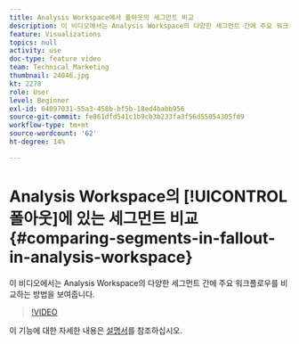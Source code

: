 ```yaml
---
title: Analysis Workspace에서 폴아웃의 세그먼트 비교
description: 이 비디오에서는 Analysis Workspace의 다양한 세그먼트 간에 주요 워크플로우를 비교하는 방법을 보여줍니다.
feature: Visualizations
topics: null
activity: use
doc-type: feature video
team: Technical Marketing
thumbnail: 24046.jpg
kt: 2278
role: User
level: Beginner
exl-id: 64097031-55a3-458b-bf5b-18ed4babb956
source-git-commit: fe861dfd541c1b9cb3b233fa3f56d55054305fd9
workflow-type: tm+mt
source-wordcount: '62'
ht-degree: 14%

---
```


# Analysis Workspace의 [!UICONTROL 폴아웃]에 있는 세그먼트 비교 {#comparing-segments-in-fallout-in-analysis-workspace}

이 비디오에서는 Analysis Workspace의 다양한 세그먼트 간에 주요 워크플로우를 비교하는 방법을 보여줍니다.

>[!VIDEO](https://video.tv.adobe.com/v/24046/?quality=12)

이 기능에 대한 자세한 내용은 [설명서](https://experienceleague.adobe.com/docs/analytics/analyze/analysis-workspace/visualizations/fallout/compare-segments-fallout.html?lang=en)를 참조하십시오.
